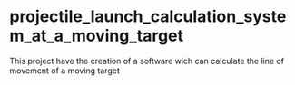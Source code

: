 # projectile_launch_calculation_system_at_a_moving_target
This project have the creation of a software wich can calculate the line of movement of a moving target

